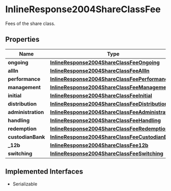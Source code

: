 

# InlineResponse2004ShareClassFee

Fees of the share class.

## Properties

Name | Type | Description | Notes
------------ | ------------- | ------------- | -------------
**ongoing** | [**InlineResponse2004ShareClassFeeOngoing**](InlineResponse2004ShareClassFeeOngoing.md) |  |  [optional]
**allIn** | [**InlineResponse2004ShareClassFeeAllIn**](InlineResponse2004ShareClassFeeAllIn.md) |  |  [optional]
**performance** | [**InlineResponse2004ShareClassFeePerformance**](InlineResponse2004ShareClassFeePerformance.md) |  |  [optional]
**management** | [**InlineResponse2004ShareClassFeeManagement**](InlineResponse2004ShareClassFeeManagement.md) |  |  [optional]
**initial** | [**InlineResponse2004ShareClassFeeInitial**](InlineResponse2004ShareClassFeeInitial.md) |  |  [optional]
**distribution** | [**InlineResponse2004ShareClassFeeDistribution**](InlineResponse2004ShareClassFeeDistribution.md) |  |  [optional]
**administration** | [**InlineResponse2004ShareClassFeeAdministration**](InlineResponse2004ShareClassFeeAdministration.md) |  |  [optional]
**handling** | [**InlineResponse2004ShareClassFeeHandling**](InlineResponse2004ShareClassFeeHandling.md) |  |  [optional]
**redemption** | [**InlineResponse2004ShareClassFeeRedemption**](InlineResponse2004ShareClassFeeRedemption.md) |  |  [optional]
**custodianBank** | [**InlineResponse2004ShareClassFeeCustodianBank**](InlineResponse2004ShareClassFeeCustodianBank.md) |  |  [optional]
**_12b** | [**InlineResponse2004ShareClassFee12b**](InlineResponse2004ShareClassFee12b.md) |  |  [optional]
**switching** | [**InlineResponse2004ShareClassFeeSwitching**](InlineResponse2004ShareClassFeeSwitching.md) |  |  [optional]


## Implemented Interfaces

* Serializable



